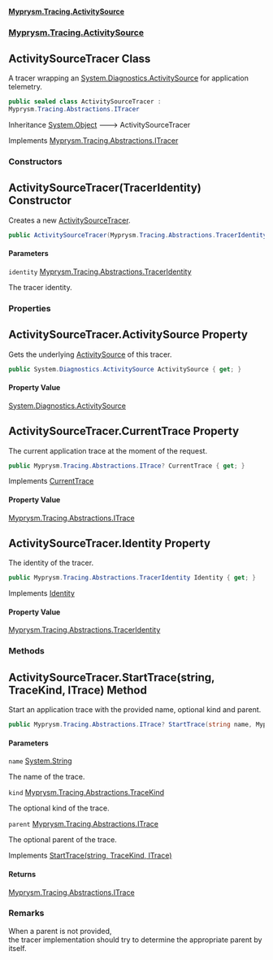 #### [Myprysm.Tracing.ActivitySource](index.md 'index')
### [Myprysm.Tracing.ActivitySource](index.md#Myprysm.Tracing.ActivitySource 'Myprysm.Tracing.ActivitySource')

## ActivitySourceTracer Class

A tracer wrapping an [System.Diagnostics.ActivitySource](https://docs.microsoft.com/en-us/dotnet/api/System.Diagnostics.ActivitySource 'System.Diagnostics.ActivitySource') for application telemetry.

```csharp
public sealed class ActivitySourceTracer :
Myprysm.Tracing.Abstractions.ITracer
```

Inheritance [System.Object](https://docs.microsoft.com/en-us/dotnet/api/System.Object 'System.Object') &#129106; ActivitySourceTracer

Implements [Myprysm.Tracing.Abstractions.ITracer](https://docs.microsoft.com/en-us/dotnet/api/Myprysm.Tracing.Abstractions.ITracer 'Myprysm.Tracing.Abstractions.ITracer')
### Constructors

<a name='Myprysm.Tracing.ActivitySource.ActivitySourceTracer.ActivitySourceTracer(Myprysm.Tracing.Abstractions.TracerIdentity)'></a>

## ActivitySourceTracer(TracerIdentity) Constructor

Creates a new [ActivitySourceTracer](Myprysm.Tracing.ActivitySource.ActivitySourceTracer.md 'Myprysm.Tracing.ActivitySource.ActivitySourceTracer').

```csharp
public ActivitySourceTracer(Myprysm.Tracing.Abstractions.TracerIdentity identity);
```
#### Parameters

<a name='Myprysm.Tracing.ActivitySource.ActivitySourceTracer.ActivitySourceTracer(Myprysm.Tracing.Abstractions.TracerIdentity).identity'></a>

`identity` [Myprysm.Tracing.Abstractions.TracerIdentity](https://docs.microsoft.com/en-us/dotnet/api/Myprysm.Tracing.Abstractions.TracerIdentity 'Myprysm.Tracing.Abstractions.TracerIdentity')

The tracer identity.
### Properties

<a name='Myprysm.Tracing.ActivitySource.ActivitySourceTracer.ActivitySource'></a>

## ActivitySourceTracer.ActivitySource Property

Gets the underlying [ActivitySource](Myprysm.Tracing.ActivitySource.ActivitySourceTracer.md#Myprysm.Tracing.ActivitySource.ActivitySourceTracer.ActivitySource 'Myprysm.Tracing.ActivitySource.ActivitySourceTracer.ActivitySource') of this tracer.

```csharp
public System.Diagnostics.ActivitySource ActivitySource { get; }
```

#### Property Value
[System.Diagnostics.ActivitySource](https://docs.microsoft.com/en-us/dotnet/api/System.Diagnostics.ActivitySource 'System.Diagnostics.ActivitySource')

<a name='Myprysm.Tracing.ActivitySource.ActivitySourceTracer.CurrentTrace'></a>

## ActivitySourceTracer.CurrentTrace Property

The current application trace at the moment of the request.

```csharp
public Myprysm.Tracing.Abstractions.ITrace? CurrentTrace { get; }
```

Implements [CurrentTrace](https://docs.microsoft.com/en-us/dotnet/api/Myprysm.Tracing.Abstractions.ITracer.CurrentTrace 'Myprysm.Tracing.Abstractions.ITracer.CurrentTrace')

#### Property Value
[Myprysm.Tracing.Abstractions.ITrace](https://docs.microsoft.com/en-us/dotnet/api/Myprysm.Tracing.Abstractions.ITrace 'Myprysm.Tracing.Abstractions.ITrace')

<a name='Myprysm.Tracing.ActivitySource.ActivitySourceTracer.Identity'></a>

## ActivitySourceTracer.Identity Property

The identity of the tracer.

```csharp
public Myprysm.Tracing.Abstractions.TracerIdentity Identity { get; }
```

Implements [Identity](https://docs.microsoft.com/en-us/dotnet/api/Myprysm.Tracing.Abstractions.ITracer.Identity 'Myprysm.Tracing.Abstractions.ITracer.Identity')

#### Property Value
[Myprysm.Tracing.Abstractions.TracerIdentity](https://docs.microsoft.com/en-us/dotnet/api/Myprysm.Tracing.Abstractions.TracerIdentity 'Myprysm.Tracing.Abstractions.TracerIdentity')
### Methods

<a name='Myprysm.Tracing.ActivitySource.ActivitySourceTracer.StartTrace(string,Myprysm.Tracing.Abstractions.TraceKind,Myprysm.Tracing.Abstractions.ITrace)'></a>

## ActivitySourceTracer.StartTrace(string, TraceKind, ITrace) Method

Start an application trace with the provided name, optional kind and parent.

```csharp
public Myprysm.Tracing.Abstractions.ITrace? StartTrace(string name, Myprysm.Tracing.Abstractions.TraceKind kind=Myprysm.Tracing.Abstractions.TraceKind.Internal, Myprysm.Tracing.Abstractions.ITrace? parent=null);
```
#### Parameters

<a name='Myprysm.Tracing.ActivitySource.ActivitySourceTracer.StartTrace(string,Myprysm.Tracing.Abstractions.TraceKind,Myprysm.Tracing.Abstractions.ITrace).name'></a>

`name` [System.String](https://docs.microsoft.com/en-us/dotnet/api/System.String 'System.String')

The name of the trace.

<a name='Myprysm.Tracing.ActivitySource.ActivitySourceTracer.StartTrace(string,Myprysm.Tracing.Abstractions.TraceKind,Myprysm.Tracing.Abstractions.ITrace).kind'></a>

`kind` [Myprysm.Tracing.Abstractions.TraceKind](https://docs.microsoft.com/en-us/dotnet/api/Myprysm.Tracing.Abstractions.TraceKind 'Myprysm.Tracing.Abstractions.TraceKind')

The optional kind of the trace.

<a name='Myprysm.Tracing.ActivitySource.ActivitySourceTracer.StartTrace(string,Myprysm.Tracing.Abstractions.TraceKind,Myprysm.Tracing.Abstractions.ITrace).parent'></a>

`parent` [Myprysm.Tracing.Abstractions.ITrace](https://docs.microsoft.com/en-us/dotnet/api/Myprysm.Tracing.Abstractions.ITrace 'Myprysm.Tracing.Abstractions.ITrace')

The optional parent of the trace.

Implements [StartTrace(string, TraceKind, ITrace)](https://docs.microsoft.com/en-us/dotnet/api/Myprysm.Tracing.Abstractions.ITracer.StartTrace#Myprysm_Tracing_Abstractions_ITracer_StartTrace_System_String,Myprysm_Tracing_Abstractions_TraceKind,Myprysm_Tracing_Abstractions_ITrace_ 'Myprysm.Tracing.Abstractions.ITracer.StartTrace(System.String,Myprysm.Tracing.Abstractions.TraceKind,Myprysm.Tracing.Abstractions.ITrace)')

#### Returns
[Myprysm.Tracing.Abstractions.ITrace](https://docs.microsoft.com/en-us/dotnet/api/Myprysm.Tracing.Abstractions.ITrace 'Myprysm.Tracing.Abstractions.ITrace')

### Remarks
When a parent is not provided,  
the tracer implementation should try to determine the appropriate parent by itself.